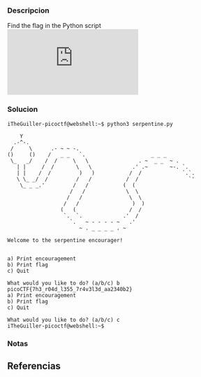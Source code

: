 
### Descripcion

Find the flag in the Python script![Download Python script](https://artifacts.picoctf.net/c/36/serpentine.py)

### Solucion

```
iTheGuiller-picoctf@webshell:~$ python3 serpentine.py 

    Y
  .-^-.
 /     \      .- ~ ~ -.
()     ()    /   _ _   `.                     _ _ _
 \_   _/    /  /     \   \                . ~  _ _  ~ .
   | |     /  /       \   \             .' .~       ~-. `.
   | |    /  /         )   )           /  /             `.`.
   \ \_ _/  /         /   /           /  /                `'
    \_ _ _.'         /   /           (  (
                    /   /             \  \
                   /   /               \  \
                  /   /                 )  )
                 (   (                 /  /
                  `.  `.             .'  /
                    `.   ~ - - - - ~   .'
                       ~ . _ _ _ _ . ~

Welcome to the serpentine encourager!


a) Print encouragement
b) Print flag
c) Quit

What would you like to do? (a/b/c) b
picoCTF{7h3_r04d_l355_7r4v3l3d_aa2340b2}
a) Print encouragement
b) Print flag
c) Quit

What would you like to do? (a/b/c) c
iTheGuiller-picoctf@webshell:~$  

```

### Notas



## Referencias